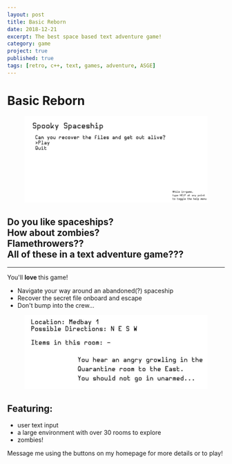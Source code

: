 ```yaml
---
layout: post
title: Basic Reborn
date: 2018-12-21
excerpt: The best space based text adventure game!
category: game
project: true
published: true
tags: [retro, c++, text, games, adventure, ASGE]
---
```


# Basic Reborn
<figure>
    <img src="../assets/img/BR3.JPG">
    </figure>
    
## Do you like spaceships? <br> How about zombies?<br> Flamethrowers??<br> All of these in a text adventure game???
------------------------------------------------------------------    
You'll <b> love </b> this game!   
 - Navigate your way around an abandoned(?) spaceship
 - Recover the secret file onboard and escape
 - Don't bump into the crew...
    
<figure>
  <img src="../assets/img/BR4.JPG">
  </figure>
  
## Featuring:
- user text input
- a large environment with over 30 rooms to explore
- zombies!

Message me using the buttons on my homepage for more details or to play!
